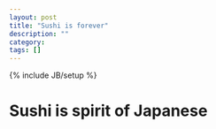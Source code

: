 ```yaml
---
layout: post
title: "Sushi is forever"
description: ""
category: 
tags: []
---
```

{% include JB/setup %}

# Sushi is spirit of Japanese
